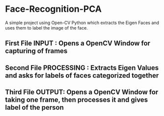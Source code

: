 # Face-Recognition-PCA
A simple project using Open-CV Python which extracts the Eigen Faces and uses them to label the image of the face.
## First File INPUT : Opens a OpenCV Window for capturing of frames
## Second File PROCESSING : Extracts Eigen Values and asks for labels of faces categorized together
## Third File OUTPUT: Opens a OpenCV Window for taking one frame, then processes it and gives label of the person
